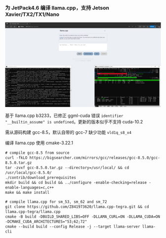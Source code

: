 ### 为 JetPack4.6 编译 llama.cpp，支持 Jetson Xavier/TX2/TX1/Nano

![IMG](./IMG.png)

基于 llama.cpp b3233，已修正 ggml-cuda 错误 ```identifier "__builtin_assume" is undefined```。更新的版本似乎不支持 cuda-10.2

需从源码构建 gcc-8.5，默认自带的 gcc-7 缺少功能 ```vld1q_s8_x4```

编译 llama.cpp 使用 cmake-3.22.1

```
# compile gcc-8.5 from source
curl -fkLO https://bigsearcher.com/mirrors/gcc/releases/gcc-8.5.0/gcc-8.5.0.tar.gz
tar -zvxf gcc-8.5.0.tar.gz --directory=/usr/local/ && cd /usr/local/gcc-8.5.0/
./contrib/download_prerequisites
mkdir build && cd build && ../configure -enable-checking=release -enable-languages=c,c++
make && make install
```
```
# compile llama.cpp for sm_53, sm_62 and sm_72
git clone https://github.com/Z841973620/llama.cpp-tegra.git && cd llama.cpp-tegra/llama.cpp
cmake -B build -DBUILD_SHARED_LIBS=OFF -DLLAMA_CURL=ON -DLLAMA_CUDA=ON -DCMAKE_CUDA_ARCHITECTURES="53;62;72"
cmake --build build --config Release -j --target llama-server llama-cli
```
